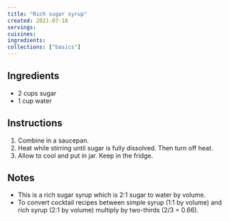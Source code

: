 ```yaml
---
title: "Rich sugar syrup"
created: 2021-07-18
servings:
cuisines:
ingredients:
collections: ["basics"]
---
```


## Ingredients

- 2 cups sugar
- 1 cup water

## Instructions

1. Combine in a saucepan.
2. Heat while stirring until sugar is fully dissolved. Then turn off heat.
3. Allow to cool and put in jar. Keep in the fridge.

## Notes

- This is a rich sugar syrup which is 2:1 sugar to water by volume.
- To convert cocktail recipes between simple syrup (1:1 by volume) and rich syrup (2:1 by volume) multiply by two-thirds (2/3 = 0.66).
